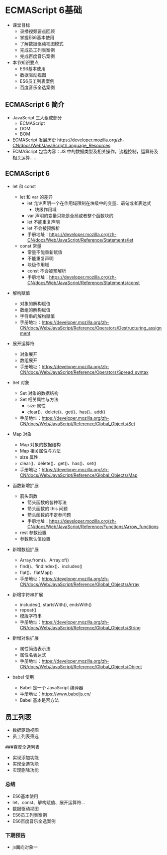 # ECMAScript 6基础


- 课堂目标
  - 录播视频要点回顾
  - 掌握ES6基本使用
  - 了解数据驱动视图模式
  - 完成员工列表案例
  - 完成百度音乐案例
- 本节知识要点
  - ES6基本使用
  - 数据驱动视图
  - ES6员工列表案例
  - 百度音乐全选案例

## ECMAScript 6 简介
- JavaScript 三大组成部分
    - ECMAScript 
    - DOM
    - BOM 
- ECMAScript 发展历史 https://developer.mozilla.org/zh-CN/docs/Web/JavaScript/Language_Resources
- ECMAScript 包含内容：JS 中的数据类型及相关操作，流程控制，运算符及相关运算……
## ECMAScript 6 
- let 和 const
    - let 和 var 的差异
        - let 允许声明一个在作用域限制在块级中的变量、语句或者表达式
            - 块级作用域
        - var 声明的变量只能是全局或者整个函数块的
        - let 不能重复声明
        - let 不会被预解析
        - 手册地址：https://developer.mozilla.org/zh-CN/docs/Web/JavaScript/Reference/Statements/let
    - const 常量
        - 常量不能重新赋值
        - 不能重复声明
        - 块级作用域
        - const 不会被预解析
        - 手册地址：https://developer.mozilla.org/zh-CN/docs/Web/JavaScript/Reference/Statements/const
- 解构赋值
    - 对象的解构赋值
    - 数组的解构赋值
    - 字符串的解构赋值
    - 手册地址：https://developer.mozilla.org/zh-CN/docs/Web/JavaScript/Reference/Operators/Destructuring_assignment
- 展开运算符
    - 对象展开
    - 数组展开
    - 手册地址：https://developer.mozilla.org/zh-CN/docs/Web/JavaScript/Reference/Operators/Spread_syntax
- Set 对象    
    - Set 对象的数据结构
    - Set 相关属性与方法
        - size 属性
        - clear()、delete()、get()、has()、add()    
    - 手册地址：https://developer.mozilla.org/zh-CN/docs/Web/JavaScript/Reference/Global_Objects/Set
- Map 对象
    - Map 对象的数据结构
    - Map 相关属性与方法
    - size 属性
    - clear()、delete()、get()、has()、set()
    - 手册地址：https://developer.mozilla.org/zh-CN/docs/Web/JavaScript/Reference/Global_Objects/Map
    
- 函数新增扩展
    - 箭头函数
        - 箭头函数的各种写法
        - 箭头函数的 this 问题
        - 箭头函数的不定参问题
        - 手册地址：https://developer.mozilla.org/zh-CN/docs/Web/JavaScript/Reference/Functions/Arrow_functions
    - rest 参数设置
    - 参数默认值设置
- 新增数组扩展
    - Array.from()、Array.of() 
    - find()、findIndex()、includes()
    - flat()、flatMap()
    - 手册地址：https://developer.mozilla.org/zh-CN/docs/Web/JavaScript/Reference/Global_Objects/Array
- 新增字符串扩展
    - includes(), startsWith(), endsWith()
    - repeat()
    - 模版字符串   
    - 手册地址：https://developer.mozilla.org/zh-CN/docs/Web/JavaScript/Reference/Global_Objects/String
- 新增对象扩展
    - 属性简洁表示法
    - 属性名表达式
    - 手册地址：https://developer.mozilla.org/zh-CN/docs/Web/JavaScript/Reference/Global_Objects/Object
- babel 使用
    - Babel 是一个 JavaScript 编译器
    - 手册地址：https://www.babeljs.cn/
    - Babel 基本是否方法





## 员工列表

-  数据驱动视图
- 员工列表筛选

###百度全选列表

- 实现添加功能
- 实现全选功能
- 实现删除功能

### 总结

- ES6基本使用
- let、const、解构赋值、展开运算符...
- 数据驱动视图
- ES6员工列表案例
- ES6百度音乐全选案例

### 下期预告

- js面向对象一
